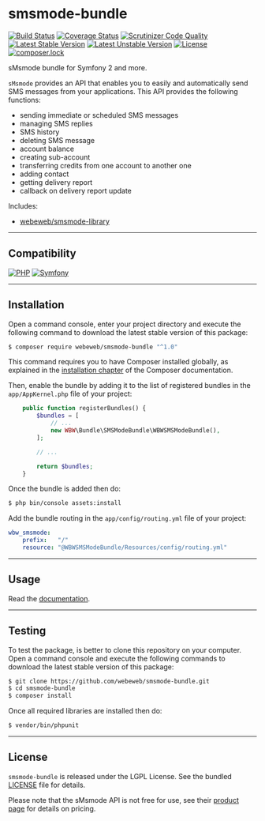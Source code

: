 smsmode-bundle
==============

[![Build Status](https://travis-ci.com/webeweb/smsmode-bundle.svg?branch=master)](https://travis-ci.com/webeweb/smsmode-bundle)
[![Coverage Status](https://coveralls.io/repos/github/webeweb/smsmode-bundle/badge.svg?branch=master)](https://coveralls.io/github/webeweb/smsmode-bundle?branch=master)
[![Scrutinizer Code Quality](https://scrutinizer-ci.com/g/webeweb/smsmode-bundle/badges/quality-score.png?b=master)](https://scrutinizer-ci.com/g/webeweb/smsmode-bundle/?branch=master)
[![Latest Stable Version](https://poser.pugx.org/webeweb/smsmode-bundle/v/stable)](https://packagist.org/packages/webeweb/smsmode-bundle)
[![Latest Unstable Version](https://poser.pugx.org/webeweb/smsmode-bundle/v/unstable)](https://packagist.org/packages/webeweb/smsmode-bundle)
[![License](https://poser.pugx.org/webeweb/smsmode-bundle/license)](https://packagist.org/packages/webeweb/smsmode-bundle)
[![composer.lock](https://poser.pugx.org/webeweb/smsmode-bundle/composerlock)](https://packagist.org/packages/webeweb/smsmode-bundle)

sMsmode bundle for Symfony 2 and more.

`sMsmode` provides an API that enables you to easily and automatically send SMS
messages from your applications. This API provides the following functions:

- sending immediate or scheduled SMS messages
- managing SMS replies
- SMS history
- deleting SMS message
- account balance
- creating sub-account
- transferring credits from one account to another one
- adding contact
- getting delivery report
- callback on delivery report update

Includes:

- [webeweb/smsmode-library](https://github.com/webeweb/smsmode-library)

---

## Compatibility

[![PHP](https://img.shields.io/badge/PHP-%5E5.6%7C%5E7.0-blue.svg)](http://php.net)
[![Symfony](https://img.shields.io/badge/Symfony-%5E2.7%7C%5E3.0%7C%5E4.0-brightgreen.svg)](https://symfony.com)

---

## Installation

Open a command console, enter your project directory and execute the following
command to download the latest stable version of this package:

```bash
$ composer require webeweb/smsmode-bundle "^1.0"
```

This command requires you to have Composer installed globally, as explained in
the [installation chapter](https://getcomposer.org/doc/00-intro.md) of the
Composer documentation.

Then, enable the bundle by adding it to the list of registered bundles
in the `app/AppKernel.php` file of your project:

```php
    public function registerBundles() {
        $bundles = [
            // ...
            new WBW\Bundle\SMSModeBundle\WBWSMSModeBundle(),
        ];

        // ...

        return $bundles;
    }
```

Once the bundle is added then do:

```bash
$ php bin/console assets:install
```

Add the bundle routing in the `app/config/routing.yml` file of your project:

```yml
wbw_smsmode:
    prefix:   "/"
    resource: "@WBWSMSModeBundle/Resources/config/routing.yml"
```

---

## Usage

Read the [documentation](Resources/doc/index.md).

---

## Testing

To test the package, is better to clone this repository on your computer.
Open a command console and execute the following commands to download the latest
stable version of this package:

```bash
$ git clone https://github.com/webeweb/smsmode-bundle.git
$ cd smsmode-bundle
$ composer install
```

Once all required libraries are installed then do:

```bash
$ vendor/bin/phpunit
```

---

## License

`smsmode-bundle` is released under the LGPL License. See the bundled [LICENSE](LICENSE)
file for details.

Please note that the sMsmode API is not free for use, see their
[product page](https://www.smsmode.com/tarifs-sms/) for details on pricing.
